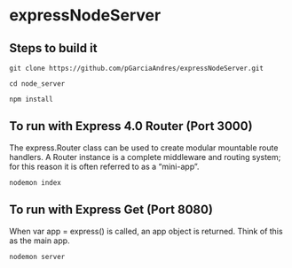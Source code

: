 # expressNodeServer

## Steps to build it
````
git clone https://github.com/pGarciaAndres/expressNodeServer.git

cd node_server

npm install
````

## To run with Express 4.0 Router (Port 3000)
The express.Router class can be used to create modular mountable route handlers. A Router instance is a complete middleware and routing system; for this reason it is often referred to as a “mini-app”.
````
nodemon index
````

## To run with Express Get (Port 8080)
When var app = express() is called, an app object is returned. Think of this as the main app.
````
nodemon server
````